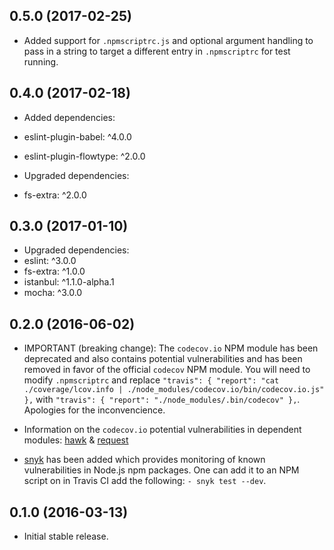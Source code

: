## 0.5.0 (2017-02-25)
- Added support for `.npmscriptrc.js` and optional argument handling to pass in a string to target a different 
  entry in `.npmscriptrc` for test running. 

## 0.4.0 (2017-02-18)
- Added dependencies:
- eslint-plugin-babel: ^4.0.0
- eslint-plugin-flowtype: ^2.0.0

- Upgraded dependencies:
- fs-extra: ^2.0.0

## 0.3.0 (2017-01-10)
- Upgraded dependencies:
- eslint: ^3.0.0
- fs-extra: ^1.0.0
- istanbul: ^1.1.0-alpha.1
- mocha: ^3.0.0

## 0.2.0 (2016-06-02)
- IMPORTANT (breaking change): The `codecov.io` NPM module has been deprecated and also contains potential vulnerabilities and has been removed in favor of the official `codecov` NPM module. You will need to modify `.npmscriptrc` and replace `"travis": { "report": "cat ./coverage/lcov.info | ./node_modules/codecov.io/bin/codecov.io.js" },` with `"travis": { "report": "./node_modules/.bin/codecov" },`. Apologies for the inconvencience. 
- Information on the `codecov.io` potential vulnerabilities in dependent modules: [hawk](https://snyk.io/vuln/npm:hawk:20160119) & [request](https://snyk.io/vuln/npm:request:20160119)

- [snyk](https://www.npmjs.com/package/snyk) has been added which provides monitoring of known vulnerabilities in Node.js npm packages. One can add it to an NPM script on in Travis CI add the following: `- snyk test --dev`. 

## 0.1.0 (2016-03-13)
- Initial stable release.
